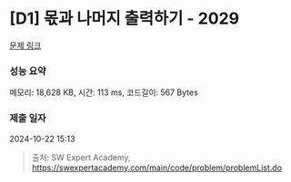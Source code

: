 # [D1] 몫과 나머지 출력하기 - 2029 

[문제 링크](https://swexpertacademy.com/main/code/problem/problemDetail.do?contestProbId=AV5QGNvKAtEDFAUq) 

### 성능 요약

메모리: 18,628 KB, 시간: 113 ms, 코드길이: 567 Bytes

### 제출 일자

2024-10-22 15:13



> 출처: SW Expert Academy, https://swexpertacademy.com/main/code/problem/problemList.do